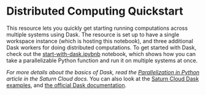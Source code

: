 # Distributed Computing Quickstart

This resource lets you quickly get starting running computations across multiple systems using Dask. The resource is set up to have a single workspace instance (which is hosting this notebook), and three additional Dask workers for doing distributed computations. To get started with Dask, check out the [start-with-dask.ipybnb](start-with-dask.ipybnb) notebook, which shows how you can take a parallelizable Python function and run it on multiple systems at once.

_For more details about the basics of Dask, read the [Parallelization in Python](https://www.saturncloud.io/docs/reference/dask_concepts/) article in the Saturn Cloud docs._ You can also look at the [Saturn Cloud Dask examples](https://www.saturncloud.io/docs/examples/dask/), and [the official Dask documentation](https://docs.dask.org/en/latest/).
